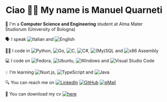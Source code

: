 <h1 align="center">Ciao 👋🏻 My name is Manuel Quarneti</h1>

🏫 I'm a **Computer Science and Engineering** student at Alma Mater Studiorum (University of Bologna)

🗣 I speak
![Italian](https://img.shields.io/badge/🇮🇹%20Italian-success) and
![English](https://img.shields.io/badge/🇬🇧%20English-blue)

👨‍💻 I code in
![Python](https://img.shields.io/badge/Python-3776AB?logo=python&logoColor=white),
![Go](https://img.shields.io/badge/Go-00ADD8?logo=go&logoColor=white),
![C](https://img.shields.io/badge/C-A8B9CC?logo=c&logoColor=white),
![C#](https://img.shields.io/badge/C%23-239120?logo=c-sharp&logoColor=white),
![(My)SQL](https://img.shields.io/badge/(My)SQL-4479A1?logo=mysql&logoColor=white) and
![x86 Assembly](https://img.shields.io/badge/x86%20Assembly-0071C5?logo=intel&logoColor=white)

💻 I code on
![Fedora](https://img.shields.io/badge/Fedora-294172?logo=fedora&logoColor=white),
![Ubuntu](https://img.shields.io/badge/Ubuntu-E95420?logo=ubuntu&logoColor=white),
![Windows](https://img.shields.io/badge/Windows-0078D6?logo=windows&logoColor=white) and
![Visual Studio Code](https://img.shields.io/badge/Visual%20Studio%20Code-007ACC?logo=visual-studio-code&logoColor=white)

💡 I'm learning
![Nuxt.js](https://img.shields.io/badge/Nuxt.js-00C58E?logo=nuxt.js&logoColor=white),
![TypeScript](https://img.shields.io/badge/TypeScript-007ACC?logo=typescript&logoColor=white) and
![Java](https://img.shields.io/badge/Java-007396?logo=java&logoColor=white)


🔍 You can reach me on
[![LinkedIn](https://img.shields.io/badge/LinkedIn-0077B5?logo=linkedin&logoColor=white)](https://www.linkedin.com/in/quarno/)
[![GitHub](https://img.shields.io/badge/GitHub-100000?logo=github&logoColor=white)](https://github.com/quarno)
[![eMail](https://img.shields.io/badge/eMail-D14836?logo=gmail&logoColor=white)](mailto:manuelquarneti@gmail.com)

📄 You can download my cv [![here](https://img.shields.io/badge/here-EC1C24?logo=adobe-acrobat-reader&logoColor=white)](https://quarno.xyz/cv.pdf)

